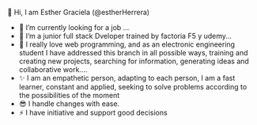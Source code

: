  👋 Hi, I am Esther Graciela (@estherHerrera)

- 👀 I’m currently looking for a job ...           <img src=""/>
- 🌱 I’m a junior full stack Dveloper trained by factoria F5  y udemy...
- 💞️  I really love web programming, and as an electronic engineering student I have addressed this branch in all possible ways, training and creating new projects, searching for information, generating ideas and collaborative work....
- ✨ I am an empathetic person, adapting to each person, I am a fast learner, constant and applied, seeking to solve problems according to the possibilities of the moment
- 😎 I handle changes with ease.
- ⚡ I have initiative and support good decisions
